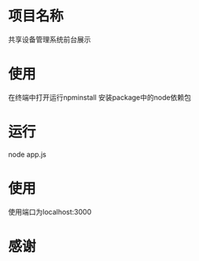 # 项目名称 
共享设备管理系统前台展示

# 使用
在终端中打开运行npminstall 安装package中的node依赖包

# 运行
node app.js

# 使用 
使用端口为localhost:3000

# 感谢
